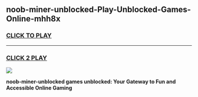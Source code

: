 
## noob-miner-unblocked-Play-Unblocked-Games-Online-mhh8x
<h3>
<a href="https://premium76.site?title=noob-miner-unblocked&ref=25A">CLICK TO PLAY</a></h3>
<hr>

<h3>
<a href="https://premium76.site?title=noob-miner-unblocked&ref=25A">CLICK 2 PLAY</a>
  
</h3>

<a href="https://premium76.site?title=noob-miner-unblocked&ref=25A"><img src="https://clearcache.store/games.png"></a>


**noob-miner-unblocked games unblocked: Your Gateway to Fun and Accessible Online Gaming**
